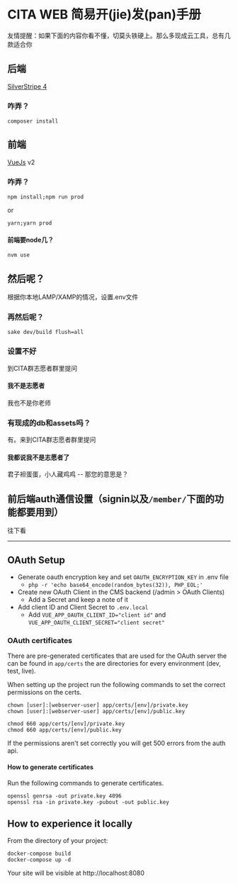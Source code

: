 # CITA WEB 简易开(jie)发(pan)手册
友情提醒：如果下面的内容你看不懂，切莫头铁硬上。那么多现成云工具，总有几款适合你

## 后端
[SilverStripe 4](https://docs.silverstripe.org/en/4/)

### 咋弄？
```
composer install
```

## 前端
[VueJs](https://v2.vuejs.org/) v2

### 咋弄？
```
npm install;npm run prod
```
or
```
yarn;yarn prod
```

#### 前端要node几？
```
nvm use
```

## 然后呢？
根据你本地LAMP/XAMP的情况，设置.env文件


### 再然后呢？
```
sake dev/build flush=all
```

### 设置不好
到CITA群志愿者群里提问


#### 我不是志愿者
我也不是你老师


### 有现成的db和assets吗？
有。来到CITA群志愿者群里提问


#### 我都说我不是志愿者了
君子袒蛋蛋，小人藏鸡鸡 -- 那您的意思是？


## 前后端auth通信设置（signin以及`/member/`下面的功能都要用到）
往下看

------

## OAuth Setup
- Generate oauth encryption key and set `OAUTH_ENCRYPTION_KEY` in .env file
    - `php -r 'echo base64_encode(random_bytes(32)), PHP_EOL;'`
- Create new OAuth Client in the CMS backend (/admin > OAuth Clients)
    - Add a Secret and keep a note of it
- Add client ID and Client Secret to `.env.local`
    - Add `VUE_APP_OAUTH_CLIENT_ID="client id"` and `VUE_APP_OAUTH_CLIENT_SECRET="client secret"`

### OAuth certificates

There are pre-generated certificates that are used for the OAuth server the can be found in `app/certs` the are directories
for every environment (dev, test, live).

When setting up the project run the following commands to set the correct permissions on the certs.

    chown [user]:[webserver-user] app/certs/[env]/private.key
    chown [user]:[webserver-user] app/certs/[env]/public.key

    chmod 660 app/certs/[env]/private.key
    chmod 660 app/certs/[env]/public.key

If the permissions aren't set correctly you will get 500 errors from the auth api.

#### How to generate certificates

Run the following commands to generate certificates.

    openssl genrsa -out private.key 4096
    openssl rsa -in private.key -pubout -out public.key

## How to experience it locally

From the directory of your project:

    docker-compose build
    docker-compose up -d

Your site will be visible at http://localhost:8080


